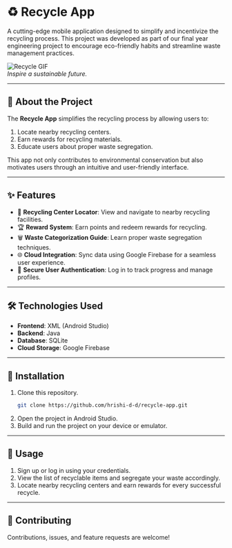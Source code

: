 
# ♻️ Recycle App  
A cutting-edge mobile application designed to simplify and incentivize the recycling process. This project was developed as part of our final year engineering project to encourage eco-friendly habits and streamline waste management practices.  

![Recycle GIF](https://media.lordicon.com/icons/wired/outline/1683-recycling.gif)  
*Inspire a sustainable future.*

---

## 📖 About the Project  
The **Recycle App** simplifies the recycling process by allowing users to:  
1. Locate nearby recycling centers.  
2. Earn rewards for recycling materials.  
3. Educate users about proper waste segregation.  

This app not only contributes to environmental conservation but also motivates users through an intuitive and user-friendly interface.  

---

## ✨ Features  
- 📍 **Recycling Center Locator**: View and navigate to nearby recycling facilities.  
- 🏆 **Reward System**: Earn points and redeem rewards for recycling.  
- 🗑️ **Waste Categorization Guide**: Learn proper waste segregation techniques.  
- 🌐 **Cloud Integration**: Sync data using Google Firebase for a seamless user experience.  
- 🔐 **Secure User Authentication**: Log in to track progress and manage profiles.  

---

## 🛠️ Technologies Used  
- **Frontend**: XML (Android Studio)  
- **Backend**: Java  
- **Database**: SQLite  
- **Cloud Storage**: Google Firebase  

---

## 🚀 Installation  
1. Clone this repository.  
   ```bash  
   git clone https://github.com/hrishi-d-d/recycle-app.git  
   ```  
2. Open the project in Android Studio.  
3. Build and run the project on your device or emulator.  

---

## 📱 Usage  
1. Sign up or log in using your credentials.  
2. View the list of recyclable items and segregate your waste accordingly.  
3. Locate nearby recycling centers and earn rewards for every successful recycle.  

---

## 🤝 Contributing  
Contributions, issues, and feature requests are welcome! 
